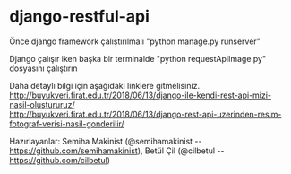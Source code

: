 # django-restful-api

Önce django framework çalıştırılmalı "python manage.py runserver"<br />

Django çalışır iken başka bir terminalde "python requestApiImage.py" dosyasını çalıştırın<br />

Daha detaylı bilgi için aşağıdaki linklere gitmelisiniz. <br />
http://buyukveri.firat.edu.tr/2018/06/13/django-ile-kendi-rest-api-mizi-nasil-olustururuz/ <br />
http://buyukveri.firat.edu.tr/2018/06/13/django-rest-api-uzerinden-resim-fotograf-verisi-nasil-gonderilir/ <br />

Hazırlayanlar:
Semiha Makinist (@semihamakinist -- https://github.com/semihamakinist), Betül Çil (@cilbetul -- https://github.com/cilbetul)

